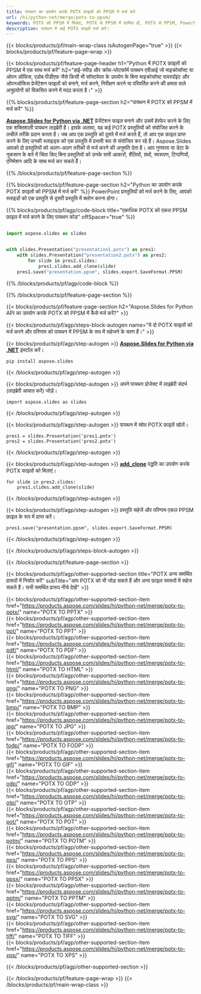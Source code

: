 ```yaml
---
title: पायथन का उपयोग करके POTX फ़ाइलों को PPSM में मर्ज करें
url: /hi/python-net/merge/potx-to-ppsm/
keywords: POTX को PPSM में मिलाएं, POTX से PPSM में शामिल हों, POTX से PPSM, PowerPoint, प्रेजेंटेशन, PPSM, Python, Aspose को मिलाएं
description: पायथन में कई POTX फ़ाइलें मर्ज करें।
---
```


{{< blocks/products/pf/main-wrap-class isAutogenPage="true" >}}
{{< blocks/products/pf/feature-page-wrap >}}

{{< blocks/products/pf/feature-page-header h1="Python में POTX फ़ाइलों को PPSM में एक साथ मर्ज करें" h2="हाई-स्पीड और क्रॉस-प्लेटफॉर्म पायथन एपीआई जो माइक्रोसॉफ्ट या ओपन ऑफिस, एडोब पीडीएफ जैसे किसी भी सॉफ्टवेयर के उपयोग के बिना माइक्रोसॉफ्ट पावरपॉइंट और ओपनऑफिस प्रेजेंटेशन फाइलों को बनाने, मर्ज करने, निरीक्षण करने या परिवर्तित करने की क्षमता वाले अनुप्रयोगों को विकसित करने में मदद करता है।" >}}

{{% blocks/products/pf/feature-page-section h2="पायथन में POTX को PPSM में मर्ज करें" %}}

[**Aspose.Slides for Python via .NET**](https://products.aspose.com/slides/hi/python-net/) प्रेजेंटेशन फाइल बनाने और उसमें हेरफेर करने के लिए एक शक्तिशाली पायथन लाइब्रेरी है। इसके अलावा, यह कई POTX प्रस्तुतियों को संयोजित करने के लचीले तरीके प्रदान करता है। जब आप एक प्रस्तुति को दूसरे में मर्ज करते हैं, तो आप एक फ़ाइल प्राप्त करने के लिए उनकी स्लाइड्स को एक प्रस्तुति में प्रभावी रूप से संयोजित कर रहे हैं। Aspose.Slides आपको दो प्रस्तुतियों को अलग-अलग तरीकों से मर्ज करने की अनुमति देता है। आप गुणवत्ता या डेटा के नुकसान के बारे में चिंता किए बिना प्रस्तुतियों को उनके सभी आकारों, शैलियों, ग्रंथों, स्वरूपण, टिप्पणियों, एनिमेशन आदि के साथ मर्ज कर सकते हैं।

{{% /blocks/products/pf/feature-page-section %}}

{{% blocks/products/pf/feature-page-section  h2="Python का उपयोग करके POTX फ़ाइलों को PPSM में मर्ज करें" %}}
PowerPoint प्रस्तुतियों को मर्ज करने के लिए, आपको स्लाइडों को एक प्रस्तुति से दूसरी प्रस्तुति में क्लोन करना होगा।

{{% blocks/products/pf/agp/code-block title="एकाधिक POTX को एकल PPSM फ़ाइल में मर्ज करने के लिए पायथन कोड" offSpacer="true" %}}

```python

import aspose.slides as slides


with slides.Presentation("presentation1.potx") as pres1:
    with slides.Presentation("presentation2.potx") as pres2:
        for slide in pres2.slides:
            pres1.slides.add_clone(slide)
    pres1.save("presentation.ppsm", slides.export.SaveFormat.PPSM)
```


{{% /blocks/products/pf/agp/code-block %}}

{{% /blocks/products/pf/feature-page-section %}}

{{< blocks/products/pf/feature-page-section  h2="Aspose.Slides for Python API का उपयोग करके POTX को PPSM में कैसे मर्ज करें?" >}}

{{< blocks/products/pf/agp/steps-block-autogen name="ये दो POTX फाइलों को मर्ज करने और परिणाम को पायथन में PPSM के रूप में सहेजने के चरण हैं।" >}}

{{< blocks/products/pf/agp/step-autogen >}}
[**Aspose.Slides for Python via .NET**](https://products.aspose.com/slides/hi/python-net/) इंस्टॉल करें।
```
pip install aspose.slides
```
{{< /blocks/products/pf/agp/step-autogen >}}

{{< blocks/products/pf/agp/step-autogen >}}
अपने पायथन प्रोजेक्ट में लाइब्रेरी संदर्भ (लाइब्रेरी आयात करें) जोड़ें।
```
import aspose.slides as slides
```
{{< /blocks/products/pf/agp/step-autogen >}}

{{< blocks/products/pf/agp/step-autogen >}}
पायथन में स्रोत POTX फ़ाइलें खोलें।
```
pres1 = slides.Presentation('pres1.potx')
pres2 = slides.Presentation('pres2.potx')
```
{{< /blocks/products/pf/agp/step-autogen >}}

{{< blocks/products/pf/agp/step-autogen >}}
[**add_clone**](https://reference.aspose.com/slides/python-net/aspose.slides/islidecollection/#methods) पद्धति का उपयोग करके POTX फाइलों को मिलाएं।
```
for slide in pres2.slides:
    pres1.slides.add_clone(slide)
```
{{< /blocks/products/pf/agp/step-autogen >}}

{{< blocks/products/pf/agp/step-autogen >}}
प्रस्तुति सहेजें और परिणाम एकल PPSM फ़ाइल के रूप में प्राप्त करें।
```
pres1.save("presentation.ppsm", slides.export.SaveFormat.PPSM)
```

{{< /blocks/products/pf/agp/step-autogen >}}

{{< /blocks/products/pf/agp/steps-block-autogen >}}

{{< /blocks/products/pf/feature-page-section >}}

{{< blocks/products/pf/agp/other-supported-section title="POTX अन्य समर्थित प्रारूपों में निर्यात करें" subTitle="आप POTX को भी जोड़ सकते हैं और अन्य फ़ाइल स्वरूपों में सहेज सकते हैं। सभी समर्थित प्रारूप नीचे देखें" >}}

{{< blocks/products/pf/agp/other-supported-section-item href="https://products.aspose.com/slides/hi/python-net/merge/potx-to-pptx/" name="POTX TO PPTX" >}}  
{{< blocks/products/pf/agp/other-supported-section-item href="https://products.aspose.com/slides/hi/python-net/merge/potx-to-ppt/" name="POTX TO PPT" >}}  
{{< blocks/products/pf/agp/other-supported-section-item href="https://products.aspose.com/slides/hi/python-net/merge/potx-to-pdf/" name="POTX TO PDF" >}}  
{{< blocks/products/pf/agp/other-supported-section-item href="https://products.aspose.com/slides/hi/python-net/merge/potx-to-html/" name="POTX TO HTML" >}}  
{{< blocks/products/pf/agp/other-supported-section-item href="https://products.aspose.com/slides/hi/python-net/merge/potx-to-png/" name="POTX TO PNG" >}}  
{{< blocks/products/pf/agp/other-supported-section-item href="https://products.aspose.com/slides/hi/python-net/merge/potx-to-bmp/" name="POTX TO BMP" >}}  
{{< blocks/products/pf/agp/other-supported-section-item href="https://products.aspose.com/slides/hi/python-net/merge/potx-to-jpg/" name="POTX TO JPG" >}}  
{{< blocks/products/pf/agp/other-supported-section-item href="https://products.aspose.com/slides/hi/python-net/merge/potx-to-fodp/" name="POTX TO FODP" >}}  
{{< blocks/products/pf/agp/other-supported-section-item href="https://products.aspose.com/slides/hi/python-net/merge/potx-to-gif/" name="POTX TO GIF" >}}  
{{< blocks/products/pf/agp/other-supported-section-item href="https://products.aspose.com/slides/hi/python-net/merge/potx-to-odp/" name="POTX TO ODP" >}}  
{{< blocks/products/pf/agp/other-supported-section-item href="https://products.aspose.com/slides/hi/python-net/merge/potx-to-otp/" name="POTX TO OTP" >}}  
{{< blocks/products/pf/agp/other-supported-section-item href="https://products.aspose.com/slides/hi/python-net/merge/potx-to-pot/" name="POTX TO POT" >}}  
{{< blocks/products/pf/agp/other-supported-section-item href="https://products.aspose.com/slides/hi/python-net/merge/potx-to-potm/" name="POTX TO POTM" >}}  
{{< blocks/products/pf/agp/other-supported-section-item href="https://products.aspose.com/slides/hi/python-net/merge/potx-to-pps/" name="POTX TO PPS" >}}  
{{< blocks/products/pf/agp/other-supported-section-item href="https://products.aspose.com/slides/hi/python-net/merge/potx-to-ppsx/" name="POTX TO PPSX" >}}  
{{< blocks/products/pf/agp/other-supported-section-item href="https://products.aspose.com/slides/hi/python-net/merge/potx-to-pptm/" name="POTX TO PPTM" >}}  
{{< blocks/products/pf/agp/other-supported-section-item href="https://products.aspose.com/slides/hi/python-net/merge/potx-to-svg/" name="POTX TO SVG" >}}  
{{< blocks/products/pf/agp/other-supported-section-item href="https://products.aspose.com/slides/hi/python-net/merge/potx-to-tiff/" name="POTX TO TIFF" >}}  
{{< blocks/products/pf/agp/other-supported-section-item href="https://products.aspose.com/slides/hi/python-net/merge/potx-to-xps/" name="POTX TO XPS" >}}  


{{< /blocks/products/pf/agp/other-supported-section >}}

{{< /blocks/products/pf/feature-page-wrap >}}
{{< /blocks/products/pf/main-wrap-class >}}